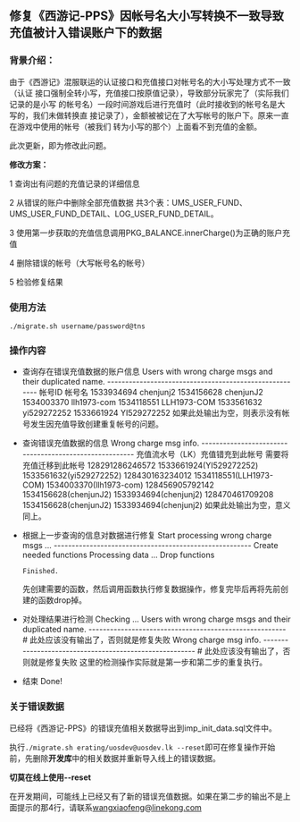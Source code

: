 ## 修复《西游记-PPS》因帐号名大小写转换不一致导致充值被计入错误账户下的数据

### 背景介绍：
由于《西游记》混服联运的认证接口和充值接口对帐号名的大小写处理方式不一致（认证
接口强制全转小写，充值接口按原值记录），导致部分玩家完了（实际我们记录的是小写
的帐号名）一段时间游戏后进行充值时（此时接收到的帐号名是大写的，我们未做转换直
接记录了），金额被被记在了大写帐号的账户下。原来一直在游戏中使用的帐号（被我们
转为小写的那个）上面看不到充值的金额。

此次更新，即为修改此问题。

**修改方案：**

1 查询出有问题的充值记录的详细信息

2 从错误的账户中删除全部充值数据
  共3个表：UMS_USER_FUND、UMS_USER_FUND_DETAIL、LOG_USER_FUND_DETAIL。

3 使用第一步获取的充值信息调用PKG_BALANCE.innerCharge()为正确的账户充值

4 删除错误的帐号（大写帐号名的帐号）

5 检验修复结果

### 使用方法
    ./migrate.sh username/password@tns

### 操作内容

* 查询存在错误充值数据的账户信息
      Users with wrong charge msgs and their duplicated name.
      -------------------------------------------------------
      帐号ID     帐号名
      1533934694 chenjunj2
      1534156628 chenjunJ2
      1534003370 llh1973-com
      1534118551 LLH1973-COM
      1533561632 yi529272252
      1533661924 YI529272252
  如果此处输出为空，则表示没有帐号发生因充值导致创建重复帐号的问题。

* 查询错误充值数据的信息
      Wrong charge msg info.
      -------------------------------------------------------
      充值流水号（LK）充值错充到此帐号         需要将充值迁移到此帐号
      128291286246572 1533661924(YI529272252)  1533561632(yi529272252)
      128430163234012 1534118551(LLH1973-COM)  1534003370(llh1973-com)
      128456905792142 1534156628(chenjunJ2)    1533934694(chenjunj2)
      128470461709208 1534156628(chenjunJ2)    1533934694(chenjunj2)
  如果此处输出为空，意义同上。

* 根据上一步查询的信息对数据进行修复
      Start processing wrong charge msgs ...
      -------------------------------------------------------
      Create needed functions
      Processing data ...
      Drop functions
      
      Finished.
  先创建需要的函数，然后调用函数执行修复数据操作，修复完毕后再将先前创建的函数drop掉。

* 对处理结果进行检测
      Checking ...
      Users with wrong charge msgs and their duplicated name.
      -------------------------------------------------------
      # 此处应该没有输出了，否则就是修复失败
      Wrong charge msg info.
      -------------------------------------------------------
      # 此处应该没有输出了，否则就是修复失败
  这里的检测操作实际就是第一步和第二步的重复执行。

* 结束
      Done!

### 关于错误数据
已经将《西游记-PPS》的错误充值相关数据导出到imp_init_data.sql文件中。

执行`./migrate.sh erating/uosdev@uosdev.lk --reset`即可在修复操作开始前，先删除**开发库**中的相关数据并重新导入线上的错误数据。

**切莫在线上使用--reset**

在开发期间，可能线上已经又有了新的错误充值数据。如果在第二步的输出不是上面提示的那4行，请联系<wangxiaofeng@linekong.com>

